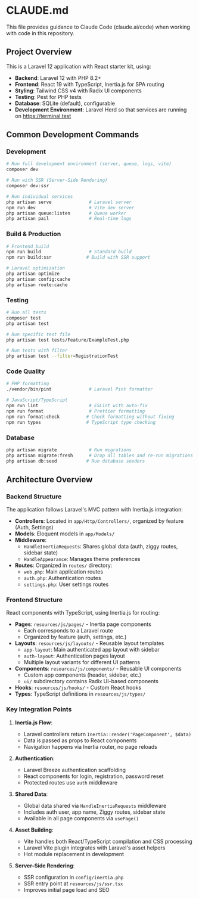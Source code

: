 # CLAUDE.md

This file provides guidance to Claude Code (claude.ai/code) when working with code in this repository.

## Project Overview

This is a Laravel 12 application with React starter kit, using:
- **Backend**: Laravel 12 with PHP 8.2+
- **Frontend**: React 19 with TypeScript, Inertia.js for SPA routing
- **Styling**: Tailwind CSS v4 with Radix UI components
- **Testing**: Pest for PHP tests
- **Database**: SQLite (default), configurable
- **Development Environment**: Laravel Herd so that services are running on https://terminal.test

## Common Development Commands

### Development
```bash
# Run full development environment (server, queue, logs, vite)
composer dev

# Run with SSR (Server-Side Rendering)
composer dev:ssr

# Run individual services
php artisan serve              # Laravel server
npm run dev                    # Vite dev server
php artisan queue:listen       # Queue worker
php artisan pail               # Real-time logs
```

### Build & Production
```bash
# Frontend build
npm run build                  # Standard build
npm run build:ssr             # Build with SSR support

# Laravel optimization
php artisan optimize
php artisan config:cache
php artisan route:cache
```

### Testing
```bash
# Run all tests
composer test
php artisan test

# Run specific test file
php artisan test tests/Feature/ExampleTest.php

# Run tests with filter
php artisan test --filter=RegistrationTest
```

### Code Quality
```bash
# PHP formatting
./vendor/bin/pint              # Laravel Pint formatter

# JavaScript/TypeScript
npm run lint                   # ESLint with auto-fix
npm run format                 # Prettier formatting
npm run format:check          # Check formatting without fixing
npm run types                 # TypeScript type checking
```

### Database
```bash
php artisan migrate            # Run migrations
php artisan migrate:fresh      # Drop all tables and re-run migrations
php artisan db:seed           # Run database seeders
```

## Architecture Overview

### Backend Structure
The application follows Laravel's MVC pattern with Inertia.js integration:

- **Controllers**: Located in `app/Http/Controllers/`, organized by feature (Auth, Settings)
- **Models**: Eloquent models in `app/Models/`
- **Middleware**: 
  - `HandleInertiaRequests`: Shares global data (auth, ziggy routes, sidebar state)
  - `HandleAppearance`: Manages theme preferences
- **Routes**: Organized in `routes/` directory:
  - `web.php`: Main application routes
  - `auth.php`: Authentication routes
  - `settings.php`: User settings routes

### Frontend Structure
React components with TypeScript, using Inertia.js for routing:

- **Pages**: `resources/js/pages/` - Inertia page components
  - Each corresponds to a Laravel route
  - Organized by feature (auth, settings, etc.)
- **Layouts**: `resources/js/layouts/` - Reusable layout templates
  - `app-layout`: Main authenticated app layout with sidebar
  - `auth-layout`: Authentication pages layout
  - Multiple layout variants for different UI patterns
- **Components**: `resources/js/components/` - Reusable UI components
  - Custom app components (header, sidebar, etc.)
  - `ui/` subdirectory contains Radix UI-based components
- **Hooks**: `resources/js/hooks/` - Custom React hooks
- **Types**: TypeScript definitions in `resources/js/types/`

### Key Integration Points

1. **Inertia.js Flow**:
   - Laravel controllers return `Inertia::render('PageComponent', $data)`
   - Data is passed as props to React components
   - Navigation happens via Inertia router, no page reloads

2. **Authentication**:
   - Laravel Breeze authentication scaffolding
   - React components for login, registration, password reset
   - Protected routes use `auth` middleware

3. **Shared Data**:
   - Global data shared via `HandleInertiaRequests` middleware
   - Includes auth user, app name, Ziggy routes, sidebar state
   - Available in all page components via `usePage()`

4. **Asset Building**:
   - Vite handles both React/TypeScript compilation and CSS processing
   - Laravel Vite plugin integrates with Laravel's asset helpers
   - Hot module replacement in development

5. **Server-Side Rendering**:
   - SSR configuration in `config/inertia.php`
   - SSR entry point at `resources/js/ssr.tsx`
   - Improves initial page load and SEO